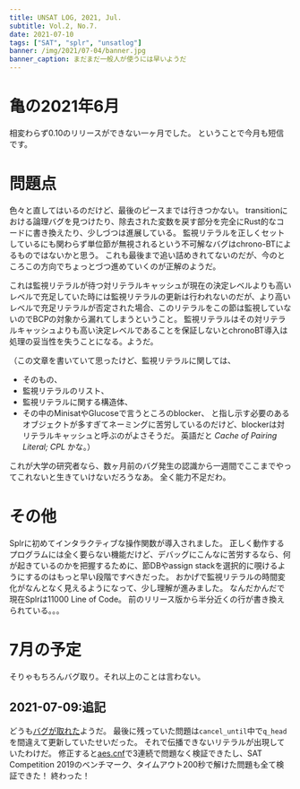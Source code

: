 ```yaml
---
title: UNSAT LOG, 2021, Jul.
subtitle: Vol.2, No.7.
date: 2021-07-10
tags: ["SAT", "splr", "unsatlog"]
banner: /img/2021/07-04/banner.jpg
banner_caption: まだまだ一般人が使うには早いようだ
---
```

# 亀の2021年6月

相変わらず0.10のリリースができない一ヶ月でした。
ということで今月も短信です。

# 問題点

色々と直してはいるのだけど、最後のピースまでは行きつかない。
transitionにおける論理バグを見つけたり、除去された変数を戻す部分を完全にRust的なコードに書き換えたり、少しづつは進展している。
監視リテラルを正しくセットしているにも関わらず単位節が無視されるという不可解なバグはchrono-BTによるものではないかと思う。
これも最後まで追い詰めきれてないのだが、今のところこの方向でちょっとづつ進めていくのが正解のようだ。

これは監視リテラルが待つ対リテラルキャッシュが現在の決定レベルよりも高いレベルで充足していた時には監視リテラルの更新は行われないのだが、より高いレベルで充足リテラルが否定された場合、このリテラルをこの節は監視していないのでBCPの対象から漏れてしまうということ。
監視リテラルはその対リテラルキャッシュよりも高い決定レベルであることを保証しないとchronoBT導入は処理の妥当性を失うことになる。ようだ。

（この文章を書いていて思ったけど、監視リテラルに関しては、
  - そのもの、
  - 監視リテラルのリスト、
  - 監視リテラルに関する構造体、
  - その中のMinisatやGlucoseで言うところのblocker、
と指し示す必要のあるオブジェクトが多すぎてネーミングに苦労しているのだけど、blockerは対リテラルキャッシュと呼ぶのがよさそうだ。
英語だと *Cache of Pairing Literal; CPL* かな。）

これが大学の研究者なら、数ヶ月前のバグ発生の認識から一週間でここまでやってこれないと生きていけないだろうなあ。
全く能力不足だわ。

# その他

Splrに初めてインタラクティブな操作関数が導入されました。
正しく動作するプログラムには全く要らない機能だけど、デバッグにこんなに苦労するなら、何が起きているのかを把握するために、節DBやassign stackを選択的に覗けるようにするのはもっと早い段階ですべきだった。
おかげで監視リテラルの時間変化がなんとなく見えるようになって、少し理解が進みました。
なんだかんだで現在Splrは11000 Line of Code。
前のリリース版から半分近くの行が書き換えられている。。。

# 7月の予定

そりゃもちろんバグ取り。それ以上のことは言わない。

## 2021-07-09:追記

どうも[バグが取れた](https://github.com/shnarazk/splr/issues/117)ようだ。
最後に残っていた問題は`cancel_until`中で`q_head`を間違えて更新していたせいだった。
それで伝播できないリテラルが出現していたわけだ。
修正すると[aes.cnf](https://github.com/shnarazk/splr/pull/88#issuecomment-808834522)で3連続で問題なく検証できたし、SAT Competition 2019のベンチマーク、タイムアウト200秒で解けた問題も全て検証できた！
終わった！
